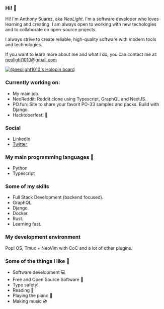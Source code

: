 ### Hi! 👋
Hi! I'm Anthony Suárez, aka *NeoLight*. I'm a software developer who loves learning and creating. I am always open to working with new techologies and to collaborate on open-source projects.

I always strive to create reliable, high-quality software with modern tools and technologies.

If you want to learn more about me and what I do, you can contact me at: <neolight1010@gmail.com>

[![@neolight1010's Holopin board](https://holopin.io/api/user/board?user=neolight1010)](https://holopin.io/@neolight1010)

### Currently working on:

- My main job.
- NeoReddit: Reddit clone using Typescript, GraphQL and NextJS.
- PO.fun: Site to share your favorit PO-33 samples and packs. Build with Django.
- Hacktoberfest! :tada:

### Social
- [LinkedIn](https://www.linkedin.com/in/neolight1010/)
- [Twitter](https://twitter.com/NeoLight1010)

### My main programming languages 🔡
- Python
- Typescript

### Some of my skills
- Full Stack Development (backend focused).
- GraphQL.
- Django.
- Docker.
- Rust.
- Learning fast.

### My development environment
Pop! OS, Tmux + NeoVim with CoC and a lot of other plugins.

### Some of the things I like 💝
- Software development 💻
- Free and Open Source Software 📖
- Type safety!
- Reading 📘
- Playing the piano 🎹
- Making music 💿
